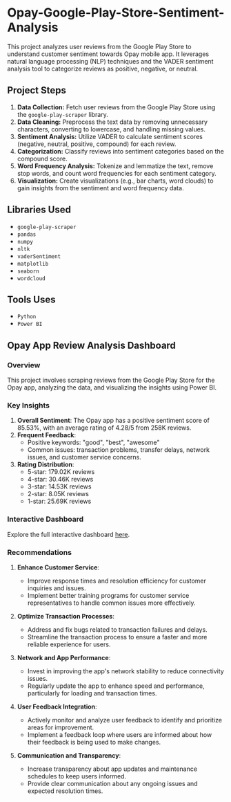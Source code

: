 # Opay-Google-Play-Store-Sentiment-Analysis



This project analyzes user reviews from the Google Play Store to understand customer sentiment towards Opay mobile app. It leverages natural language processing (NLP) techniques and the VADER sentiment analysis tool to categorize reviews as positive, negative, or neutral.

## Project Steps

1. **Data Collection:** Fetch user reviews from the Google Play Store using the `google-play-scraper` library.
2. **Data Cleaning:** Preprocess the text data by removing unnecessary characters, converting to lowercase, and handling missing values.
3. **Sentiment Analysis:** Utilize VADER to calculate sentiment scores (negative, neutral, positive, compound) for each review.
4. **Categorization:** Classify reviews into sentiment categories based on the compound score.
5. **Word Frequency Analysis:** Tokenize and lemmatize the text, remove stop words, and count word frequencies for each sentiment category.
6. **Visualization:** Create visualizations (e.g., bar charts, word clouds) to gain insights from the sentiment and word frequency data.

## Libraries Used

- `google-play-scraper`
- `pandas`
- `numpy`
- `nltk`
- `vaderSentiment`
- `matplotlib`
- `seaborn`
- `wordcloud`
## Tools Uses
- `Python`
- `Power BI`

## Opay App Review Analysis Dashboard

### Overview
This project involves scraping reviews from the Google Play Store for the Opay app, analyzing the data, and visualizing the insights using Power BI.

### Key Insights
1. **Overall Sentiment**: The Opay app has a positive sentiment score of 85.53%, with an average rating of 4.28/5 from 258K reviews.
2. **Frequent Feedback**:
   - Positive keywords: "good", "best", "awesome"
   - Common issues: transaction problems, transfer delays, network issues, and customer service concerns.
3. **Rating Distribution**:
   - 5-star: 179.02K reviews
   - 4-star: 30.46K reviews
   - 3-star: 14.53K reviews
   - 2-star: 8.05K reviews
   - 1-star: 25.69K reviews

### Interactive Dashboard
Explore the full interactive dashboard [here](https://app.powerbi.com/view?r=eyJrIjoiYzNjZGNiMmUtODM5ZC00ZDE0LTgxYjAtYzQzYTJlZDBkOTIwIiwidCI6IjFiYTIwODY1LWY3ZWYtNGM0Mi1hOTNjLTlhNGFjZGI0YzM2ZSJ9&pageName=ReportSection).

### Recommendations

1. **Enhance Customer Service**:
   - Improve response times and resolution efficiency for customer inquiries and issues.
   - Implement better training programs for customer service representatives to handle common issues more effectively.

2. **Optimize Transaction Processes**:
   - Address and fix bugs related to transaction failures and delays.
   - Streamline the transaction process to ensure a faster and more reliable experience for users.

3. **Network and App Performance**:
   - Invest in improving the app's network stability to reduce connectivity issues.
   - Regularly update the app to enhance speed and performance, particularly for loading and transaction times.

4. **User Feedback Integration**:
   - Actively monitor and analyze user feedback to identify and prioritize areas for improvement.
   - Implement a feedback loop where users are informed about how their feedback is being used to make changes.

5. **Communication and Transparency**:
   - Increase transparency about app updates and maintenance schedules to keep users informed.
   - Provide clear communication about any ongoing issues and expected resolution times.
